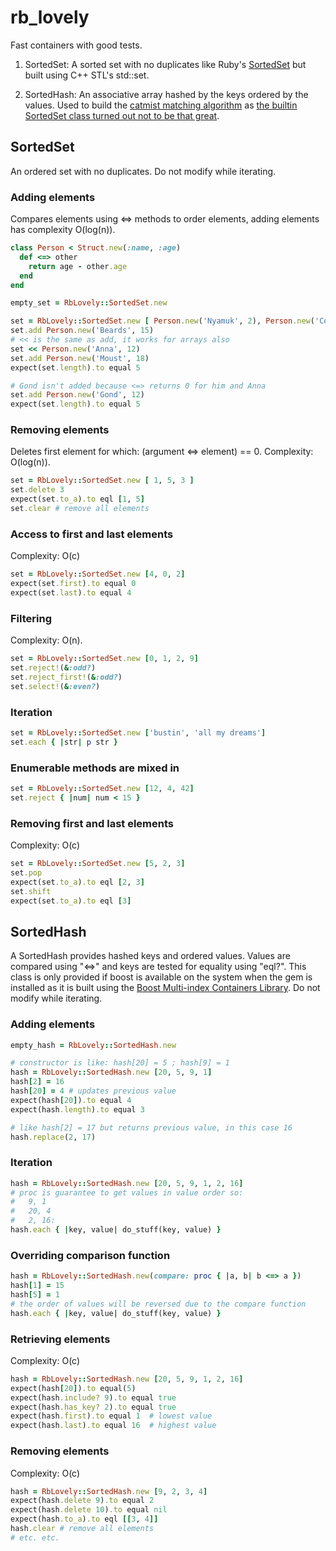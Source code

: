 # rb\_lovely

Fast containers with good tests.

1. SortedSet: A sorted set with no duplicates like Ruby's [SortedSet](http://ruby-doc.org/stdlib-1.9.3/libdoc/set/rdoc/SortedSet.html) but built using C++ STL's std::set.

2. SortedHash: An associative array hashed by the keys ordered by the values. Used to build the [catmist matching algorithm](http://catmist.com) as [the builtin SortedSet class turned out not to be that great](http://architecturalatrocities.com/post/23659800703/the-ruby-standard-library-is-a-disgracene).

## SortedSet

An ordered set with no duplicates. Do not modify while iterating.

### Adding elements
Compares elements using <=> methods to order elements, adding elements has complexity O(log(n)).

```ruby
class Person < Struct.new(:name, :age)
  def <=> other
    return age - other.age
  end
end

empty_set = RbLovely::SortedSet.new

set = RbLovely::SortedSet.new [ Person.new('Nyamuk', 2), Person.new('Cold Rain', 9999) ]
set.add Person.new('Beards', 15)
# << is the same as add, it works for arrays also
set << Person.new('Anna', 12)
set.add Person.new('Moust', 18)
expect(set.length).to equal 5

# Gond isn't added because <=> returns 0 for him and Anna
set.add Person.new('Gond', 12)
expect(set.length).to equal 5
```

### Removing elements

Deletes first element for which: (argument <=> element) == 0. Complexity: O(log(n)).

```ruby
set = RbLovely::SortedSet.new [ 1, 5, 3 ]
set.delete 3
expect(set.to_a).to eql [1, 5]
set.clear # remove all elements
```

### Access to first and last elements
Complexity: O(c)

```ruby
set = RbLovely::SortedSet.new [4, 0, 2]
expect(set.first).to equal 0
expect(set.last).to equal 4
```

### Filtering
Complexity: O(n).

```ruby
set = RbLovely::SortedSet.new [0, 1, 2, 9]
set.reject!(&:odd?)
set.reject_first!(&:odd?)
set.select!(&:even?)
```

### Iteration
```ruby
set = RbLovely::SortedSet.new ['bustin', 'all my dreams']
set.each { |str| p str }
```

### Enumerable methods are mixed in
```ruby
set = RbLovely::SortedSet.new [12, 4, 42]
set.reject { |num| num < 15 }
```

### Removing first and last elements
Complexity: O(c)

```ruby
set = RbLovely::SortedSet.new [5, 2, 3]
set.pop
expect(set.to_a).to eql [2, 3]
set.shift
expect(set.to_a).to eql [3]
```

## SortedHash
A SortedHash provides hashed keys and ordered values. Values are compared using "<=>" and keys are tested for equality using "eql?". This class is only provided if boost is available on the system when the gem is installed as it is built using the [Boost Multi-index Containers Library](http://www.boost.org/doc/libs/1_56_0/libs/multi_index/doc/index.html). Do not modify while iterating.

### Adding elements
```ruby
empty_hash = RbLovely::SortedHash.new

# constructor is like: hash[20] = 5 ; hash[9] = 1
hash = RbLovely::SortedHash.new [20, 5, 9, 1]
hash[2] = 16
hash[20] = 4 # updates previous value
expect(hash[20]).to equal 4
expect(hash.length).to equal 3

# like hash[2] = 17 but returns previous value, in this case 16
hash.replace(2, 17)
```

### Iteration
```ruby
hash = RbLovely::SortedHash.new [20, 5, 9, 1, 2, 16]
# proc is guarantee to get values in value order so:
#   9, 1
#   20, 4
#   2, 16:
hash.each { |key, value| do_stuff(key, value) }
```

### Overriding comparison function
```ruby
hash = RbLovely::SortedHash.new(compare: proc { |a, b| b <=> a })
hash[1] = 15
hash[5] = 1
# the order of values will be reversed due to the compare function
hash.each { |key, value| do_stuff(key, value) }
```

### Retrieving elements
Complexity: O(c)

```ruby
hash = RbLovely::SortedHash.new [20, 5, 9, 1, 2, 16]
expect(hash[20]).to equal(5)
expect(hash.include? 9).to equal true
expect(hash.has_key? 2).to equal true
expect(hash.first).to equal 1  # lowest value
expect(hash.last).to equal 16  # highest value
```

### Removing elements
Complexity: O(c)

```ruby
hash = RbLovely::SortedHash.new [9, 2, 3, 4]
expect(hash.delete 9).to equal 2
expect(hash.delete 10).to equal nil
expect(hash.to_a).to eql [[3, 4]]
hash.clear # remove all elements
# etc. etc.
```

